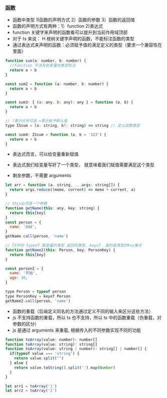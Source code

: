 ### 函数

- 函数中类型 1)函数的声明方式 2）函数的参数 3）函数的返回值
- 函数的声明方式有两种：1）function 2)表达式
- function 关键字来声明的函数看可以提升到当前作用域顶部
- 对于 ts 来说： H 桉树关键字声明的函数，不能标注函数的类型
- 通过表达式来声明的函数：必须赋予值的满足定义的类型（要求一个兼容性在里面）

```js
function sum(a: number, b: number) {
  //function 不涉及到变量的类型标注
  return a + b
}

const sum2 = function (a: number, b: number) {
  return a + b
}

const sum3: { (a: any, b: any): any } = function (a, b) {
  return a + b
}

// ?表示问号可选 =表示给予默认值
type ISsum = (a: string, b?: string) => string // 定义函数类型

const sum4: ISsum = function (a, b = '123') {
  return a + b
}
```

- 表达式而言，可以给变量重新赋值
- 表达式我们给变量写好了一个类型， 就意味着我们赋值需要满足这个类型

- 剩余参数，不需要 arguments

```js
let arr = function (a: string, ...args: string[]) {
  return args.reduce((memo, current) => memo + current, a)
}

// this必须是一个参数
function getName(this: any, key: string) {
  return this[key]
}
const person = {
  name: 'ddd',
}
getName.call(person, 'name')

// TS中的 typeof 取变量的类型 返回的类型, keyof  取的是类型的key集合
function getName2(this: Person, key: PersonKey) {
  return this[key]
}

const person2 = {
  name: '开始',
  age: 30,
}

type Person = typeof person
type PersonKey = keyof Person
getName2.call(person, 'name')
```

- 函数的重载（后端定义同名的方法通过定义不同的输入来区分这些方法）
- js 不支持函数的重载，所以 ts 也不支持，所以 ts 中的函数重载（伪重载，对参数的区分）
- js 是通过 arguments 来重载, 根据传入的不同参数实现不同的功能

```js
function toArray(value: number): number[]
function toArray(value: string): string[]
function toArray(value: string | number): string[] | number[] {
  if(typeof value === 'string') {
    return value.split("")
  } else {
    return value.toString().split('').map(Number)
  }
}

let arr1 = toArray('1')
let arr2 = toArray('2')
```

